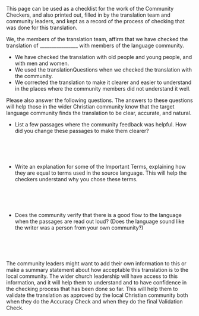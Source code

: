 
This page can be used as a checklist for the work of the Community Checkers, and also printed out, filled in by the translation team and community leaders, and kept as a record of the process of checking that was done for this translation.


We, the members of the translation team, affirm that we have checked the translation of ________________ with members of the language community.

* We have checked the translation with old people and young people, and with men and women.
* We used the translationQuestions when we checked the translation with the community.
* We corrected the translation to make it clearer and easier to understand in the places where the community members did not understand it well.

Please also answer the following questions. The answers to these questions will help those in the wider Christian community know that the target language community finds the translation to be clear, accurate, and natural.

* List a few passages where the community feedback was helpful. How did you change these passages to make them clearer?

<br> 
<br> 
<br> 

* Write an explanation for some of the Important Terms, explaining how they are equal to terms used in the source language. This will help the checkers understand why you chose these terms.

<br> 
<br> 
<br> 

* Does the community verify that there is a good flow to the language when the passages are read out loud? (Does the language sound like the writer was a person from your own community?)

<br> 
<br> 
<br> 

The community leaders might want to add their own information to this or make a summary statement about how acceptable this translation is to the local community. The wider church leadership will have access to this information, and it will help them to understand and to have confidence in the checking process that has been done so far. This will help them to validate the translation as approved by the local Christian community both when they do the Accuracy Check and when they do the final Validation Check.